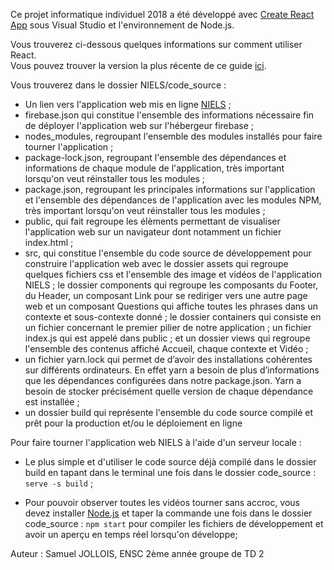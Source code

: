 Ce projet informatique individuel 2018 a été développé avec [Create React App](https://github.com/facebookincubator/create-react-app) sous Visual Studio et l'environnement de Node.js.

Vous trouverez ci-dessous quelques informations sur comment utiliser React.<br>
Vous pouvez trouver la version la plus récente de ce guide [ici](https://github.com/facebookincubator/create-react-app/blob/master/packages/react-scripts/template/README.md).

Vous trouverez dans le dossier NIELS/code_source : 

- Un lien vers l'application web mis en ligne [NIELS](https://niels.ovh) ;
- firebase.json qui constitue l'ensemble des informations nécessaire fin de déployer l'application web sur l'hébergeur firebase ;
- nodes_modules, regroupant l'ensemble des modules installés pour faire tourner l'application ;
- package-lock.json, regroupant l'ensemble des dépendances et informations de chaque module de l'application, très important lorsqu'on veut réinstaller tous les modules ;
- package.json, regroupant les principales informations sur l'application et l'ensemble des dépendances de l'application avec les modules NPM, très important lorsqu'on veut réinstaller tous les modules ;
- public, qui fait regroupe les élèments permettant de visualiser l'application web sur un navigateur dont notamment un fichier index.html ;
- src, qui constitue l'ensemble du code source de développement pour construire l'application web avec le dossier assets qui regroupe quelques fichiers css et l'ensemble des image et vidéos de l'application NIELS ; le dossier components qui regroupe les composants du Footer, du Header, un composant Link pour se rediriger vers une autre page web et un composant Questions qui affiche toutes les phrases dans un contexte et sous-contexte donné ; le dossier containers qui consiste en un fichier concernant le premier pilier de notre application ; un fichier index.js qui est appelé dans public ; et un dossier views qui regroupe l'ensemble des contenus affiché Accueil, chaque contexte et Vidéo ;
- un fichier yarn.lock qui permet de d’avoir des installations cohérentes sur différents ordinateurs. En effet yarn a besoin de plus d’informations que les dépendances configurées dans notre package.json. Yarn a besoin de stocker précisément quelle version de chaque dépendance est installée ;
- un dossier build qui représente l'ensemble du code source compilé et prêt pour la production et/ou le déploiement en ligne

Pour faire tourner l'application web NIELS à l'aide d'un serveur locale :

- Le plus simple et d'utiliser le code source déjà compilé dans le dossier build en tapant dans le terminal une fois dans le dossier code_source : `serve -s build` ;

- Pour pouvoir observer toutes les vidéos tourner sans accroc, vous devez installer [Node.js](https://nodejs.org/fr/) et taper la commande une fois dans le dossier code_source : `npm start` pour compiler les fichiers de développement et avoir un aperçu en temps réel lorsqu'on développe;

Auteur : Samuel JOLLOIS, ENSC 2ème année groupe de TD 2


